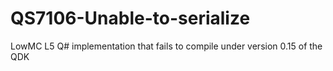 # QS7106-Unable-to-serialize
LowMC L5 Q# implementation that fails to compile under version 0.15 of the QDK
